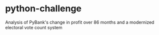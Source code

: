 # python-challenge
Analysis of PyBank's change in profit over 86 months and a modernized electoral vote count system
